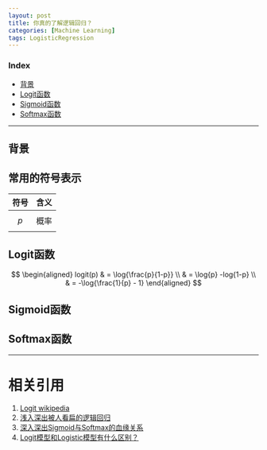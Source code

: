 ```yaml
---
layout: post
title: 你真的了解逻辑回归？
categories: [Machine Learning]
tags: LogisticRegression
---
```


### Index
<!-- TOC -->
- [背景](#背景)
- [Logit函数](#Logit函数)
- [Sigmoid函数](#Sigmoid函数)
- [Softmax函数](#Softmax函数)
<!-- /TOC -->

---
## 背景

## 常用的符号表示

| 符号 | 含义 |
|:-----------:|:--------------------:|
| $$p$$           | 概率  |


## Logit函数

$$
\begin{aligned}
   logit(p) & = \log{\frac{p}{1-p}} \\
            & = \log{p} -log{1-p} \\
            & = -\log{\frac{1}{p} - 1}
\end{aligned}
$$

## Sigmoid函数

## Softmax函数

---
# 相关引用
1. [Logit wikipedia](https://en.wikipedia.org/wiki/Logit)
2. [浅入深出被人看扁的逻辑回归](https://mp.weixin.qq.com/s?__biz=MzIwNzc2NTk0NQ==&mid=2247484011&idx=1&sn=42e4f331db843091c5c3809a4d259fad&chksm=970c2abda07ba3abb3963c2defcc644582f28bbdc23f3d669d022cd032e637d2ca8b6b48ca62&scene=21#wechat_redirect)
3. [深入深出Sigmoid与Softmax的血缘关系](https://mp.weixin.qq.com/s?__biz=MzIwNzc2NTk0NQ==&mid=2247484122&idx=1&sn=41628bf3169b9ef3fa107646d483bae5&chksm=970c2a0ca07ba31ae1939e316c15695c83556c347e0b38bb80dde3048533de7de388ec2a6544&scene=21#wechat_redirect)
4. [Logit模型和Logistic模型有什么区别？](https://zhuanlan.zhihu.com/p/30659982)
